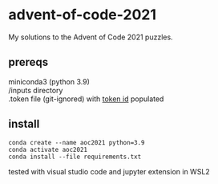 # advent-of-code-2021
My solutions to the Advent of Code 2021 puzzles.

## prereqs
miniconda3 (python 3.9)\
/inputs directory\
.token file (git-ignored) with [token id](https://github.com/wimglenn/advent-of-code-wim/issues/1) populated 

## install
```
conda create --name aoc2021 python=3.9
conda activate aoc2021
conda install --file requirements.txt
```
tested with visual studio code and jupyter extension in WSL2